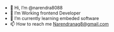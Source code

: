 - 👋 Hi, I’m @narendra8088
- 👀 I’m Working frontend Developer
- 🌱 I’m currently learning embeded software
- 📫 How to reach me Narendranag8@gmail.com

<!---
narendra8088/narendra8088 is a ✨ special ✨ repository because its `README.md` (this file) appears on your GitHub profile.
You can click the Preview link to take a look at your changes.
--->
